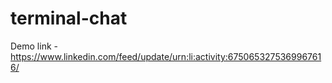 # terminal-chat

Demo link - https://www.linkedin.com/feed/update/urn:li:activity:6750653275369967616/
